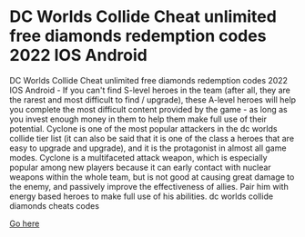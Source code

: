 # DC Worlds Collide Cheat unlimited free diamonds redemption codes 2022 IOS Android

DC Worlds Collide Cheat unlimited free diamonds redemption codes 2022 IOS Android - If you can't find S-level heroes in the team (after all, they are the rarest and most difficult to find / upgrade), these A-level heroes will help you complete the most difficult content provided by the game - as long as you invest enough money in them to help them make full use of their potential. Cyclone is one of the most popular attackers in the dc worlds collide tier list (it can also be said that it is one of the class a heroes that are easy to upgrade and upgrade), and it is the protagonist in almost all game modes. Cyclone is a multifaceted attack weapon, which is especially popular among new players because it can early contact with nuclear weapons within the whole team, but is not good at causing great damage to the enemy, and passively improve the effectiveness of allies. Pair him with energy based heroes to make full use of his abilities. dc worlds collide diamonds cheats codes

<a href="https://windmod.icu/dc-worlds-collide/">Go here</a>
